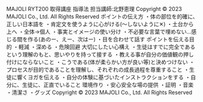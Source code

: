 MAJOLI RYT200 取得講座
指導法
担当講師:北野恵理
Copyright © 2023 MAJOLI Co., Ltd. All Rights Reserved
ポイントの伝え方
・体の部位を的確に、正しい日本語を
・肯定文を使うように心がける(～しないように✕)
・土台から上へ
・全体→個人
・事実とイメージの使い分け
・不必要な言葉で埋めない…感じる間を作る(あのー、えー、次はー)
・目を合わせて話す
ポイントを伝える目的
・軽減
・深める
・危険回避
大切にしたい心構え
・生徒はすでに完全であるという理解のもと、思いやりを持って接する
・教える事が自分の価値観の押し付けにならないこと
・こうである(体が柔らかい方が良い等)と決めつけない
・プロセスが目的であることを理解し、それぞれの成長過程を尊重すること
・生徒に響くヨガを伝える
・自分の体験に基づいたインストラクションをする
・自分に、生徒に、正直でいること
環境作り
・安心安全な場の提供
・証明
・音楽
・清潔さ
・グッズ
Copyright © 2023 MAJOLI Co., Ltd. All Rights Reserved